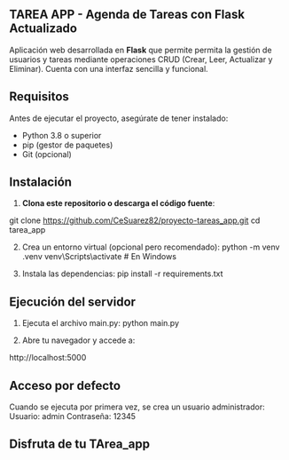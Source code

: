 ## TAREA APP - Agenda de Tareas con Flask Actualizado

Aplicación web desarrollada en **Flask** que permite permita la gestión de usuarios y tareas mediante operaciones CRUD (Crear, Leer, Actualizar y Eliminar). Cuenta con una interfaz sencilla y funcional.

## Requisitos
Antes de ejecutar el proyecto, asegúrate de tener instalado:
- Python 3.8 o superior  
- pip (gestor de paquetes)  
- Git (opcional)  


## Instalación
1. **Clona este repositorio o descarga el código fuente**:

git clone https://github.com/CeSuarez82/proyecto-tareas_app.git
cd tarea_app

2. Crea un entorno virtual (opcional pero recomendado):
python -m venv .venv
venv\Scripts\activate           # En Windows

3. Instala las dependencias:
pip install -r requirements.txt

## Ejecución del servidor
1. Ejecuta el archivo main.py:
python main.py

2. Abre tu navegador y accede a:

http://localhost:5000

## Acceso por defecto
Cuando se ejecuta por primera vez, se crea un usuario administrador:
Usuario: admin
Contraseña: 12345

## Disfruta de tu TArea_app